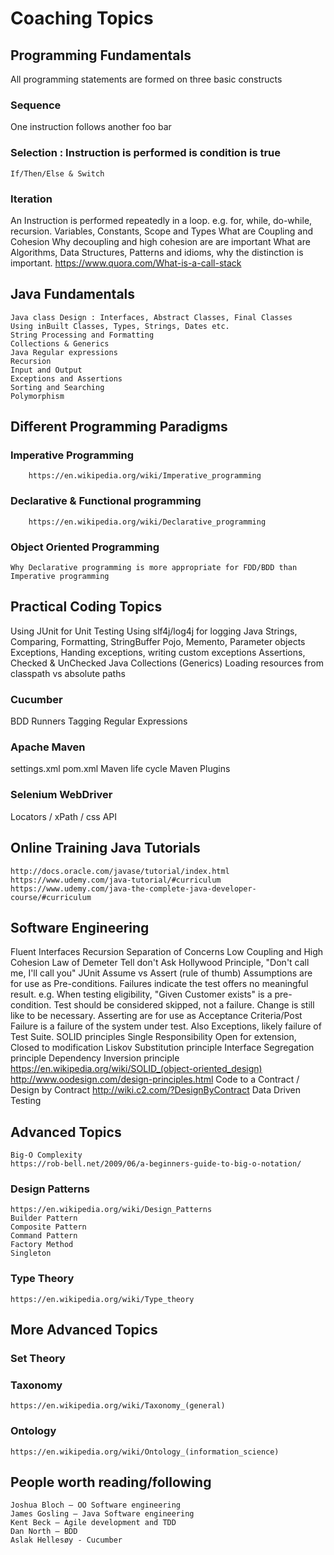 # Coaching Topics
## Programming Fundamentals
All programming statements are formed on three basic constructs
### Sequence
One instruction follows another
	foo
	bar
### Selection : Instruction is performed is condition is true
	If/Then/Else & Switch
### Iteration
An Instruction is performed repeatedly in a loop. e.g. for, while, do-while, recursion.
	Variables, Constants, Scope and Types
	What are Coupling and Cohesion
		Why decoupling and high cohesion are are important
	What are Algorithms, Data Structures, Patterns and idioms, why the distinction is important.
	https://www.quora.com/What-is-a-call-stack
## Java Fundamentals
	Java class Design : Interfaces, Abstract Classes, Final Classes
	Using inBuilt Classes, Types, Strings, Dates etc.
	String Processing and Formatting
	Collections & Generics
	Java Regular expressions
	Recursion
	Input and Output
	Exceptions and Assertions	
	Sorting and Searching
	Polymorphism
## Different Programming Paradigms
### Imperative Programming
		https://en.wikipedia.org/wiki/Imperative_programming
### Declarative & Functional programming
		https://en.wikipedia.org/wiki/Declarative_programming 
### Object Oriented Programming		
	Why Declarative programming is more appropriate for FDD/BDD than Imperative programming 
## Practical Coding Topics
Using JUnit for Unit Testing
Using slf4j/log4j for logging
Java Strings, Comparing, Formatting, StringBuffer
Pojo, Memento, Parameter objects
Exceptions, Handing exceptions, writing custom exceptions
Assertions, Checked & UnChecked
Java Collections (Generics)
Loading resources from classpath vs absolute paths
### Cucumber
BDD
Runners
Tagging
Regular Expressions
### Apache Maven
settings.xml
pom.xml
Maven life cycle
Maven Plugins
### Selenium WebDriver
Locators / xPath / css
API
## Online Training Java Tutorials
	http://docs.oracle.com/javase/tutorial/index.html		
	https://www.udemy.com/java-tutorial/#curriculum
	https://www.udemy.com/java-the-complete-java-developer-course/#curriculum
## Software Engineering
Fluent Interfaces
Recursion
Separation of Concerns
Low Coupling and High Cohesion
	Law of Demeter
	Tell don't Ask
	Hollywood Principle, "Don't call me, I'll call you"	
JUnit Assume vs Assert (rule of thumb)
Assumptions are for use as Pre-conditions.
	Failures indicate the test offers no meaningful result.
	e.g. When testing eligibility, "Given Customer exists" is a pre-condition.
		Test should be considered skipped, not a failure.
		Change is still like to be necessary.
	Asserting are for use as Acceptance Criteria/Post
		Failure is a failure of the system under test.
		Also Exceptions, likely failure of Test Suite.
	SOLID principles 
		Single Responsibility
		Open for extension, Closed to modification
		Liskov Substitution principle
		Interface Segregation principle
		Dependency Inversion principle
	https://en.wikipedia.org/wiki/SOLID_(object-oriented_design)
	http://www.oodesign.com/design-principles.html
	Code to a Contract / Design by Contract
		http://wiki.c2.com/?DesignByContract 
	Data Driven Testing		
## Advanced Topics
	Big-O Complexity
	https://rob-bell.net/2009/06/a-beginners-guide-to-big-o-notation/

### Design Patterns
	https://en.wikipedia.org/wiki/Design_Patterns
	Builder Pattern
	Composite Pattern
	Command Pattern
	Factory Method
	Singleton

### Type Theory
	https://en.wikipedia.org/wiki/Type_theory

## More Advanced Topics
### Set Theory
### Taxonomy
	https://en.wikipedia.org/wiki/Taxonomy_(general)
### Ontology
	https://en.wikipedia.org/wiki/Ontology_(information_science)

## People worth reading/following
	Joshua Bloch – OO Software engineering
	James Gosling – Java Software engineering
	Kent Beck – Agile development and TDD
	Dan North – BDD
	Aslak Hellesøy - Cucumber
